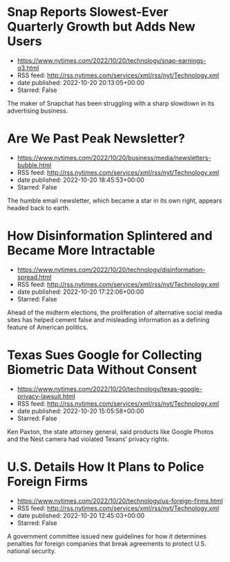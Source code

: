# Snap Reports Slowest-Ever Quarterly Growth but Adds New Users
 - https://www.nytimes.com/2022/10/20/technology/snap-earnings-q3.html
 - RSS feed: http://rss.nytimes.com/services/xml/rss/nyt/Technology.xml
 - date published: 2022-10-20 20:13:05+00:00
 - Starred: False

The maker of Snapchat has been struggling with a sharp slowdown in its advertising business.

# Are We Past Peak Newsletter?
 - https://www.nytimes.com/2022/10/20/business/media/newsletters-bubble.html
 - RSS feed: http://rss.nytimes.com/services/xml/rss/nyt/Technology.xml
 - date published: 2022-10-20 18:45:53+00:00
 - Starred: False

The humble email newsletter, which became a star in its own right, appears headed back to earth.

# How Disinformation Splintered and Became More Intractable
 - https://www.nytimes.com/2022/10/20/technology/disinformation-spread.html
 - RSS feed: http://rss.nytimes.com/services/xml/rss/nyt/Technology.xml
 - date published: 2022-10-20 17:22:06+00:00
 - Starred: False

Ahead of the midterm elections, the proliferation of alternative social media sites has helped cement false and misleading information as a defining feature of American politics.

# Texas Sues Google for Collecting Biometric Data Without Consent
 - https://www.nytimes.com/2022/10/20/technology/texas-google-privacy-lawsuit.html
 - RSS feed: http://rss.nytimes.com/services/xml/rss/nyt/Technology.xml
 - date published: 2022-10-20 15:05:58+00:00
 - Starred: False

Ken Paxton, the state attorney general, said products like Google Photos and the Nest camera had violated Texans’ privacy rights.

# U.S. Details How It Plans to Police Foreign Firms
 - https://www.nytimes.com/2022/10/20/technology/us-foreign-firms.html
 - RSS feed: http://rss.nytimes.com/services/xml/rss/nyt/Technology.xml
 - date published: 2022-10-20 12:45:03+00:00
 - Starred: False

A government committee issued new guidelines for how it determines penalties for foreign companies that break agreements to protect U.S. national security.

